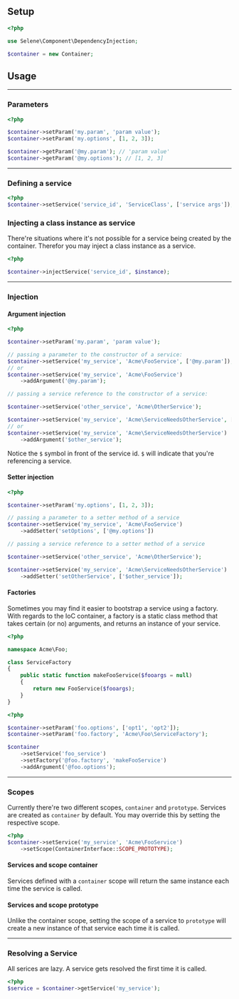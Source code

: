 ## Setup

```php
<?php

use Selene\Component\DependencyInjection;

$container = new Container;
```

## Usage

---------

### Parameters

```php
<?php

$container->setParam('my.param', 'param value');
$container->setParam('my.options', [1, 2, 3]);

$container->getParam('@my.param'); // 'param value'
$container->getParam('@my.options'); // [1, 2, 3]
```                                               

---------

### Defining a service

```php
<?php
$container->setService('service_id', 'ServiceClass', ['service args']);
```

### Injecting a class instance as service

There're situations where it's not possible for a service being created by
the container. Therefor you may inject a class instance as a service. 

```php
<?php

$container->injectService('service_id', $instance);
```

---------

### Injection

#### Argument injection

```php
<?php

$container->setParam('my.param', 'param value');

// passing a parameter to the constructor of a service:
$container->setService('my_service', 'Acme\FooService', ['@my.param']);
// or
$container->setService('my_service', 'Acme\FooService')
	->addArgument('@my.param');

// passing a service reference to the constructor of a service:

$container->setService('other_service', 'Acme\OtherService');

$container->setService('my_service', 'Acme\ServiceNeedsOtherService', ['$other_service']);
// or
$container->setService('my_service', 'Acme\ServiceNeedsOtherService')
	->addArgument('$other_service');

```                                               

Notice the `$` symbol in front of the service id. `$` will indicate that you're
referencing a service. 

#### Setter injection

```php
<?php

$container->setParam('my.options', [1, 2, 3]);

// passing a parameter to a setter method of a service
$container->setService('my_service', 'Acme\FooService')
	->addSetter('setOptions', ['@my.options'])

// passing a service reference to a setter method of a service

$container->setService('other_service', 'Acme\OtherService');

$container->setService('my_service', 'Acme\ServiceNeedsOtherService')
	->addSetter('setOtherService', ['$other_service']);
```                                               
#### Factories

Sometimes you may find it easier to bootstrap a service using a factory. 
With regards to the IoC container, a factory is a static class method that takes
certain (or no) arguments, and returns an instance of your service.

```php
<?php

namespace Acme\Foo;

class ServiceFactory
{
	public static function makeFooService($fooargs = null)
	{
		return new FooService($fooargs);
	}
}

```

```php
<?php

$container->setParam('foo.options', ['opt1', 'opt2']);
$container->setParam('foo.factory', 'Acme\Foo\ServiceFactory');

$container
	->setService('foo_service')
	->setFactory('@foo.factory', 'makeFooService')
	->addArgument('@foo.options');

```
---------

### Scopes

Currently there're two different scopes, `container` and `prototype`. Services are
created as `container` by default. You may override this by setting the
respective scope. 

```php
<?php
$container->setService('my_service', 'Acme\FooService')
	->setScope(ContainerInterface::SCOPE_PROTOTYPE);
```

#### Services and scope container

Services defined with a `container` scope will return the same instance each time
the service is called.

#### Services and scope prototype

Unlike the container scope, setting the scope of a service to `prototype` will create a new instance of that
service each time it is called. 

---------

### Resolving a Service

All serices are lazy. A service gets resolved the first time it is called. 

```php
<?php
$service = $container->getService('my_service');
```
